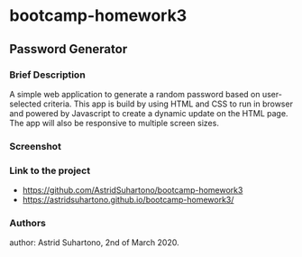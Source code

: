 # bootcamp-homework3

## Password Generator

### Brief Description

A simple web application to generate a random password based on user-selected criteria. This app is build by using HTML and CSS to run in browser and powered by Javascript to create a dynamic update on the HTML page. The app will also be responsive to multiple screen sizes.

### Screenshot


### Link to the project

- https://github.com/AstridSuhartono/bootcamp-homework3
- https://astridsuhartono.github.io/bootcamp-homework3/

### Authors
author: Astrid Suhartono, 2nd of March 2020.




